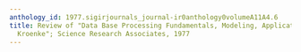 ```yaml
---
anthology_id: 1977.sigirjournals_journal-ir0anthology0volumeA11A4.6
title: Review of "Data Base Processing Fundamentals, Modeling, Applications by David
  Kroenke"; Science Research Associates, 1977
---
```

